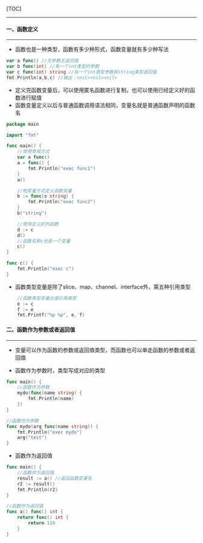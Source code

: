 [TOC]

***

#### 一、函数定义

***

* 函数也是一种类型，函数有多少种形式，函数变量就有多少种写法

```go
var a func() //无参数无返回值
var b func(int) //有一个int类型的参数
var c func(int) string //有一个int类型参数和string类型返回值
fmt.Println(a,b,c) //输出：<nil><nil><nil>
```

* 定义完函数变量后，可以使用匿名函数进行复制，也可以使用已经定义好的函数进行赋值
* 函数变量定义以后与普通函数调用语法相同，变量名就是普通函数声明的函数名

```go
package main

import "fmt"

func main() {
	//使用常规方式
	var a func()
	a = func() {
		fmt.Println("exec func1")
	}
	a()

	//短变量方式定义函数变量
	b := func(s string) {
		fmt.Println("exec func2")
	}
	b("string")

	//使用定义好的函数
	d := c
	d()
	//函数名称c也是一个变量
	c()
}

func c() {
	fmt.Println("exec c")
}
```

* 函数类型变量是除了slice、map、channel、interface外，第五种引用类型

```go
	//函数类型变量也是引用类型
	e := c
	f := e
	fmt.Printf("%p %p", e, f)
```

#### 二、函数作为参数或者返回值

***

* 变量可以作为函数的参数或返回值类型，而函数也可以单走函数的参数或者返回值

* 函数作为参数时，类型写成对应的类型

```go
func main() {
	//函数作为参数
	mydo(func(name string) {
		fmt.Println(name)
	})
}  

//函数作为参数
func mydo(arg func(name string)) {
	fmt.Println("exec mydo")
	arg("test")
}
```

* 函数作为返回值

```go
func main() {
	//函数作为返回值
	result := a() //返回函数变量名
	r2 := result()
	fmt.Println(r2)
}

//函数作为返回值
func a() func() int {
	return func() int {
		return 110
	}
}
```

